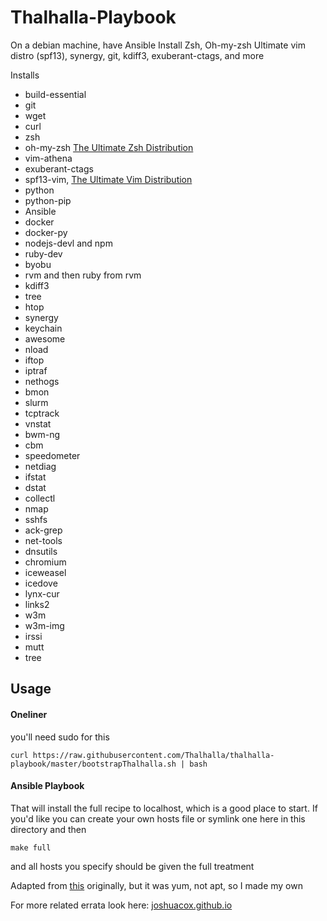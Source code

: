 # Thalhalla-Playbook

On a debian machine, have Ansible Install Zsh, Oh-my-zsh Ultimate vim distro (spf13), synergy, git, kdiff3, exuberant-ctags, and more

  Installs
  - build-essential
  - git
  - wget
  - curl
  - zsh
  - oh-my-zsh [The Ultimate Zsh Distribution](https://github.com/robbyrussell/oh-my-zsh)
  - vim-athena
  - exuberant-ctags
  - spf13-vim, [The Ultimate Vim Distribution](http://vim.spf13.com)
  - python
  - python-pip
  - Ansible
  - docker
  - docker-py
  - nodejs-devl and npm
  - ruby-dev
  - byobu
  - rvm and then ruby from rvm
  - kdiff3
  - tree
  - htop
  - synergy
  - keychain
  - awesome
  - nload
  - iftop
  - iptraf
  - nethogs
  - bmon
  - slurm
  - tcptrack
  - vnstat
  - bwm-ng
  - cbm
  - speedometer
  - netdiag
  - ifstat
  - dstat
  - collectl
  - nmap
  - sshfs
  - ack-grep
  - net-tools
  - dnsutils
  - chromium
  - iceweasel
  - icedove
  - lynx-cur
  - links2
  - w3m
  - w3m-img
  - irssi
  - mutt
  - tree

## Usage

#### Oneliner

you'll need sudo for this

```
curl https://raw.githubusercontent.com/Thalhalla/thalhalla-playbook/master/bootstrapThalhalla.sh | bash
```

#### Ansible Playbook

That will install the full recipe to localhost, which is a good place to start. If you'd like you can create your own hosts file or symlink one here in this directory and then

```
make full
```

and all hosts you specify should be given the full treatment

Adapted from [this](https://github.com/lmacken/ansible-hacker-playbook) originally, but it was yum, not apt, so I made my own

For more related errata look here:
[joshuacox.github.io](http://joshuacox.github.io/)
